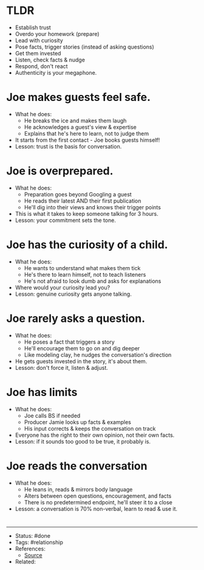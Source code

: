 # TLDR
- Establish trust
- Overdo your homework (prepare)
- Lead with curiosity
- Pose facts, trigger stories (instead of asking questions)
- Get them invested
- Listen, check facts & nudge
- Respond, don't react
- Authenticity is your megaphone.

# Joe makes guests feel safe.
- What he does:
	- He breaks the ice and makes them laugh
	- He acknowledges a guest's view & expertise
	- Explains that he's here to learn, not to judge them
- It starts from the first contact - Joe books guests himself!
- Lesson: trust is the basis for conversation.

# Joe is overprepared.
- What he does:
	- Preparation goes beyond Googling a guest
	- He reads their latest AND their first publication
	- He'll dig into their views and knows their trigger points
- This is what it takes to keep someone talking for 3 hours.
- Lesson: your commitment sets the tone.

# Joe has the curiosity of a child.
- What he does:
	- He wants to understand what makes them tick
	- He's there to learn himself, not to teach listeners
	- He's not afraid to look dumb and asks for explanations
- Where would your curiosity lead you?
- Lesson: genuine curiosity gets anyone talking.

# Joe rarely asks a question.
- What he does:
	- He poses a fact that triggers a story
	- He'll encourage them to go on and dig deeper
	- Like modeling clay, he nudges the conversation's direction
- He gets guests invested in the story, it's about them.
- Lesson: don't force it, listen & adjust.

# Joe has limits
- What he does:
	- Joe calls BS if needed
	- Producer Jamie looks up facts & examples
	- His input corrects & keeps the conversation on track
- Everyone has the right to their own opinion, not their own facts.
- Lesson: if it sounds too good to be true, it probably is.

# Joe reads the conversation
- What he does:
	- He leans in, reads & mirrors body language
	- Alters between open questions, encouragement, and facts
	- There is no predetermined endpoint, he'll steer it to a close
- Lesson: a conversation is 70% non-verbal, learn to read & use it.

#
---
- Status: #done
- Tags: #relationship
- References:
	- [Source](https://twitter.com/polak_jasper/status/1588162333079134208)
- Related:

